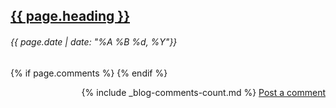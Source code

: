<h2 class="blog-heading">
<a href="{{ page.url }}">
{{ page.heading }}
</a>
</h2>
<h6 class="blog-date">
{{ page.date | date: "%A %B %d, %Y"}}
</h6>
{% if page.comments %}
<p style="float:right;">
{% include _blog-comments-count.md %}
<a href="http:{{ site.url }}{{ page.url }}#disqus_thread">Post a comment</a>
</p>
{% endif %}
